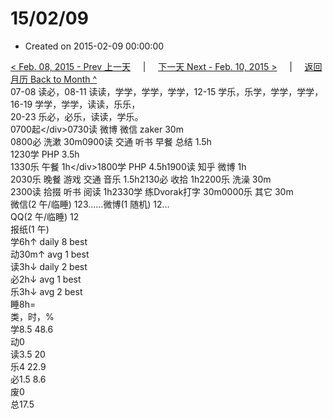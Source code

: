 # 15/02/09

* Created on 2015-02-09 00:00:00

[&lt; Feb. 08, 2015 - Prev 上一天](d08.md)     \|     [下一天 Next - Feb. 10, 2015 &gt;](d10.md)     \|     [返回月历 Back to Month ^](index.md)   
07-08 读必，08-11 读读，学学，学学，学学，12-15 学乐，乐学，学学，学学，  
16-19 学学，学学，读读，乐乐，  
20-23 乐必，必乐，读读，学乐。  
0700起&lt;/div&gt;0730读 微博 微信 zaker 30m  
0800必 洗漱 30m0900读 交通 听书 早餐 总结 1.5h  
1230学 PHP 3.5h  
1330乐 午餐 1h&lt;/div&gt;1800学 PHP 4.5h1900读 知乎 微博 1h  
2030乐 晚餐 游戏 交通 音乐 1.5h2130必 收拾 1h2200乐 洗澡 30m  
2300读 拾掇 听书 阅读 1h2330学 练Dvorak打字 30m0000乐 其它 30m  
微信\(2 午/临睡\) 123……微博\(1 随机\) 12…  
QQ\(2 午/临睡\) 12  
报纸\(1 午\)   
学6h↑ daily 8 best  
动30m↑ avg 1 best  
读3h↓ daily 2 best  
必2h↓ avg 1 best  
乐3h↓ avg 2 best  
睡8h=  
类，时，%  
学8.5 48.6  
动0  
读3.5 20  
乐4 22.9  
必1.5 8.6  
废0  
总17.5

